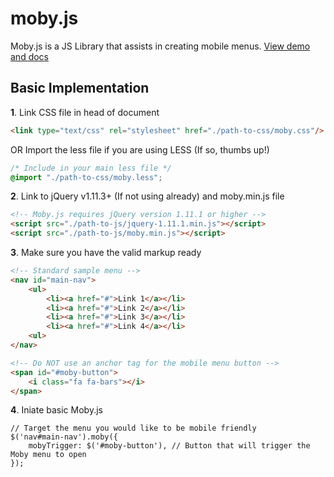 # moby.js
Moby.js is a JS Library that assists in creating mobile menus. [View demo and docs](https://www.joshuasanger.ca/dev/moby)
## Basic Implementation
**1**.   Link CSS file in head of document
```HTML
<link type="text/css" rel="stylesheet" href="./path-to-css/moby.css"/>
```
OR 
Import the less file if you are using LESS (If so, thumbs up!)
```CSS
/* Include in your main less file */
@import "./path-to-css/moby.less";
```
**2**.   Link to jQuery v1.11.3+ (If not using already) and moby.min.js file
```HTML
<!-- Moby.js requires jQuery version 1.11.1 or higher -->
<script src="./path-to-js/jquery-1.11.1.min.js"></script>
<script src="./path-to-js/moby.min.js"></script>
```
**3**.   Make sure you have the valid markup ready
```HTML
<!-- Standard sample menu -->
<nav id="main-nav">
	<ul>
		<li><a href="#">Link 1</a></li>
		<li><a href="#">Link 2</a></li>
		<li><a href="#">Link 3</a></li>
		<li><a href="#">Link 4</a></li>
	<ul>
</nav>

<!-- Do NOT use an anchor tag for the mobile menu button -->
<span id="#moby-button">
	<i class="fa fa-bars"></i>
</span>
```
**4**.   Iniate basic Moby.js
```JS
// Target the menu you would like to be mobile friendly
$('nav#main-nav').moby({
	mobyTrigger: $('#moby-button'), // Button that will trigger the Moby menu to open
});
```

